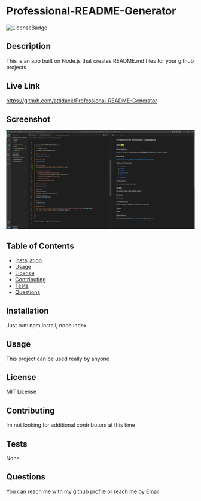 
  # Professional-README-Generator
  
  ![LicenseBadge](https://img.shields.io/github/license/attidack/Professional-README-Generator)
  

  ## Description
  This is an app built on Node.js that creates README.md files for your github projects

  ## Live Link
  https://github.com/attidack/Professional-README-Generator

   ## Screenshot
  ![Screenshot](/assets/imgs/screenshot.png)

  ## Table of Contents
  - [Installation](#Installation)
  - [Usage](#Usage)
  - [License](#license)
  - [Contributing](#Contributing)
  - [Tests](#Tests)
  - [Questions](#Questions)

  ## Installation
  Just run: npm install, node index

  ## Usage
  This project can be used really by anyone
  
  ## License
   MIT License
   
  ## Contributing
  Im not looking for additional contributors at this time

  ## Tests
  None

  ## Questions
  You can reach me with my [github profile](https://github.com/attidack)
   or reach me by [Email](mailto:attidack@gmail.com)


